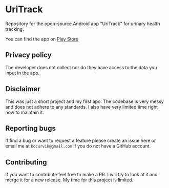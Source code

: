 # UriTrack
Repository for the open-source Android app "UriTrack" for urinary health tracking.

You can find the app on [Play Store](https://play.google.com/store/apps/details?id=com.kocur.tabapp)

## Privacy policy

The developer does not collect nor do they have access to the data you input in the app.

## Disclaimer

This was just a short project and my first apo. The codebase is very messy and does not adhere to any standards. I also have very limited time right now to maintain it.

## Reporting bugs

If find a bug or want to request a feature please create an issue here or email me at `kocurvik@gmail.com` if you do not have a GitHub account.

## Contributing

If you want to contribute feel free to make a PR. I will try to look at it and merge it for a new release. My time for this project is limited.

